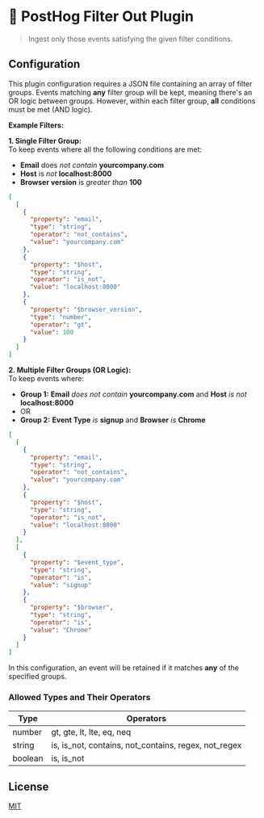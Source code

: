 # 🦔 PostHog Filter Out Plugin

> Ingest only those events satisfying the given filter conditions.

## Configuration

This plugin configuration requires a JSON file containing an array of filter groups. Events matching **any** filter group will be kept, meaning there's an OR logic between groups. However, within each filter group, **all** conditions must be met (AND logic).

**Example Filters:**

**1. Single Filter Group:**  
To keep events where all the following conditions are met:
- **Email** does _not contain_ **yourcompany.com**
- **Host** is _not_ **localhost:8000**
- **Browser version** is _greater than_ **100**

```json
[
  [
    {
      "property": "email",
      "type": "string",
      "operator": "not_contains",
      "value": "yourcompany.com"
    },
    {
      "property": "$host",
      "type": "string",
      "operator": "is_not",
      "value": "localhost:8000"
    },
    {
      "property": "$browser_version",
      "type": "number",
      "operator": "gt",
      "value": 100
    }
  ]
]
```

**2. Multiple Filter Groups (OR Logic):**  
To keep events where:
- **Group 1:** **Email** _does not contain_ **yourcompany.com** and **Host** _is not_ **localhost:8000**  
- OR
- **Group 2:** **Event Type** _is_ **signup** and **Browser** _is_ **Chrome**

```json
[
  [
    {
      "property": "email",
      "type": "string",
      "operator": "not_contains",
      "value": "yourcompany.com"
    },
    {
      "property": "$host",
      "type": "string",
      "operator": "is_not",
      "value": "localhost:8000"
    }
  ],
  [
    {
      "property": "$event_type",
      "type": "string",
      "operator": "is",
      "value": "signup"
    },
    {
      "property": "$browser",
      "type": "string",
      "operator": "is",
      "value": "Chrome"
    }
  ]
]
```

In this configuration, an event will be retained if it matches **any** of the specified groups.

### Allowed Types and Their Operators

| Type    | Operators                                            |
| ------- | ---------------------------------------------------- |
| number  | gt, gte, lt, lte, eq, neq                            |
| string  | is, is_not, contains, not_contains, regex, not_regex |
| boolean | is, is_not                                           |

## License

[MIT](LICENSE)
